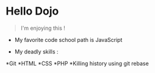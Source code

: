 # Hello Dojo
> I'm enjoying this !
- My favorite code school path is JavaScript

- My deadly skills :

*Git
*HTML
*CSS
*PHP
*Killing history using git rebase